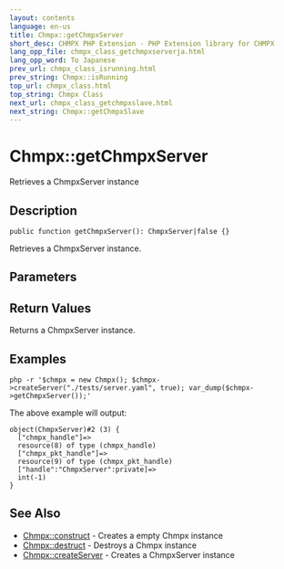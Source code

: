 ```yaml
---
layout: contents
language: en-us
title: Chmpx::getChmpxServer
short_desc: CHMPX PHP Extension - PHP Extension library for CHMPX
lang_opp_file: chmpx_class_getchmpxserverja.html
lang_opp_word: To Japanese
prev_url: chmpx_class_isrunning.html
prev_string: Chmpx::isRunning
top_url: chmpx_class.html
top_string: Chmpx Class
next_url: chmpx_class_getchmpxslave.html
next_string: Chmpx::getChmpxSlave
---
```


# Chmpx::getChmpxServer
Retrieves a ChmpxServer instance

## Description

```
public function getChmpxServer(): ChmpxServer|false {}
```

Retrieves a ChmpxServer instance.

## Parameters

## Return Values
Returns a ChmpxServer instance.

## Examples

```
php -r '$chmpx = new Chmpx(); $chmpx->createServer("./tests/server.yaml", true); var_dump($chmpx->getChmpxServer());'
```

The above example will output:

```
object(ChmpxServer)#2 (3) {
  ["chmpx_handle"]=>
  resource(8) of type (chmpx_handle)
  ["chmpx_pkt_handle"]=>
  resource(9) of type (chmpx_pkt_handle)
  ["handle":"ChmpxServer":private]=>
  int(-1)
}
```


## See Also
- [Chmpx::construct](chmpx_class_construct.html) - Creates a empty Chmpx instance
- [Chmpx::destruct](chmpx_class_destruct.html) - Destroys a Chmpx instance
- [Chmpx::createServer](chmpx_class_createserver.html) - Creates a ChmpxServer instance
